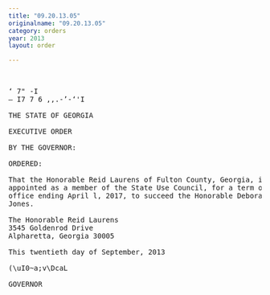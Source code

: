 ```yaml
---
title: "09.20.13.05"
originalname: "09.20.13.05"
category: orders
year: 2013
layout: order

---
```

<pre>
 

‘ 7" -I
— I7 7 6 ,,.-’-‘'I

THE STATE OF GEORGIA

EXECUTIVE ORDER

BY THE GOVERNOR:

ORDERED:

That the Honorable Reid Laurens of Fulton County, Georgia, is
appointed as a member of the State Use Council, for a term of
office ending April l, 2017, to succeed the Honorable Deborah
Jones.

The Honorable Reid Laurens
3545 Goldenrod Drive
Alpharetta, Georgia 30005

This twentieth day of September, 2013

(\uI0~a;v\DcaL

GOVERNOR

</pre>
